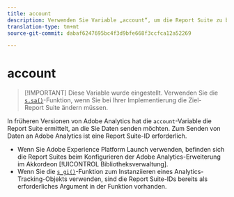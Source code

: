 ```yaml
---
title: account
description: Verwenden Sie Variable „account“, um die Report Suite zu bestimmen, an die Daten gesendet werden.
translation-type: tm+mt
source-git-commit: dabaf6247695bc4f3d9bfe668f3ccfca12a52269

---
```



# account

>[!IMPORTANT] Diese Variable wurde eingestellt. Verwenden Sie die [`s.sa()`](../functions/sa-method.md)-Funktion, wenn Sie bei Ihrer Implementierung die Ziel-Report Suite ändern müssen.

In früheren Versionen von Adobe Analytics hat die `account`-Variable die Report Suite ermittelt, an die Sie Daten senden möchten. Zum Senden von Daten an Adobe Analytics ist eine Report Suite-ID erforderlich.

* Wenn Sie Adobe Experience Platform Launch verwenden, befinden sich die Report Suites beim Konfigurieren der Adobe Analytics-Erweiterung im Akkordeon [!UICONTROL Bibliotheksverwaltung].
* Wenn Sie die [`s_gi()`](../functions/s-gi.md)-Funktion zum Instanziieren eines Analytics-Tracking-Objekts verwenden, sind die Report Suite-IDs bereits als erforderliches Argument in der Funktion vorhanden.
